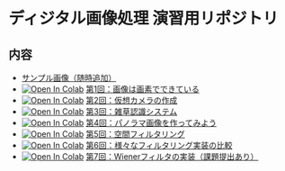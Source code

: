 # ディジタル画像処理 演習用リポジトリ

## 内容
- [サンプル画像（随時追加）](ou_dip/)
- [![Open In Colab](https://colab.research.google.com/assets/colab-badge.svg)](https://colab.research.google.com/github/fumio125/ou_dip/blob/master/ou_dip_01.ipynb) [第1回：画像は画素でできている](ou_dip_01.ipynb)
- [![Open In Colab](https://colab.research.google.com/assets/colab-badge.svg)](https://colab.research.google.com/github/fumio125/ou_dip/blob/master/ou_dip_02.ipynb) [第2回：仮想カメラの作成](ou_dip_02.ipynb)
- [![Open In Colab](https://colab.research.google.com/assets/colab-badge.svg)](https://colab.research.google.com/github/fumio125/ou_dip/blob/master/ou_dip_03.ipynb) [第3回：雑草認識システム](ou_dip_03.ipynb)
- [![Open In Colab](https://colab.research.google.com/assets/colab-badge.svg)](https://colab.research.google.com/github/fumio125/ou_dip/blob/master/ou_dip_04.ipynb) [第4回：パノラマ画像を作ってみよう](ou_dip_04.ipynb)
- [![Open In Colab](https://colab.research.google.com/assets/colab-badge.svg)](https://colab.research.google.com/github/fumio125/ou_dip/blob/master/ou_dip_05.ipynb) [第5回：空間フィルタリング](ou_dip_05.ipynb)
- [![Open In Colab](https://colab.research.google.com/assets/colab-badge.svg)](https://colab.research.google.com/github/fumio125/ou_dip/blob/master/ou_dip_06.ipynb) [第6回：様々なフィルタリング実装の比較](ou_dip_06.ipynb)
- [![Open In Colab](https://colab.research.google.com/assets/colab-badge.svg)](https://colab.research.google.com/github/fumio125/ou_dip/blob/master/ou_dip_07.ipynb) [第7回：Wienerフィルタの実装（課題提出あり）](ou_dip_07.ipynb)
<!--
- [![Open In Colab](https://colab.research.google.com/assets/colab-badge.svg)](https://colab.research.google.com/github/fumio125/ou_dip/blob/master/ou_dip_08.ipynb) [第8回：2値画像処理](ou_dip_08.ipynb)
- [![Open In Colab](https://colab.research.google.com/assets/colab-badge.svg)](https://colab.research.google.com/github/fumio125/ou_dip/blob/master/ou_dip_09.ipynb) [第9回：superpixel分割と領域統合のサンプル](ou_dip_09.ipynb)
- [![Open In Colab](https://colab.research.google.com/assets/colab-badge.svg)](https://colab.research.google.com/github/fumio125/ou_dip/blob/master/ou_dip_10.ipynb) [第10回：特徴点対応付けと描画（課題提出あり）](ou_dip_10.ipynb)
-->
